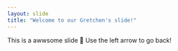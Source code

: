 ```yaml
---
layout: slide
title: "Welcome to our Gretchen's slide!"
---
```

This is a awwsome slide :tada:
Use the left arrow to go back!
